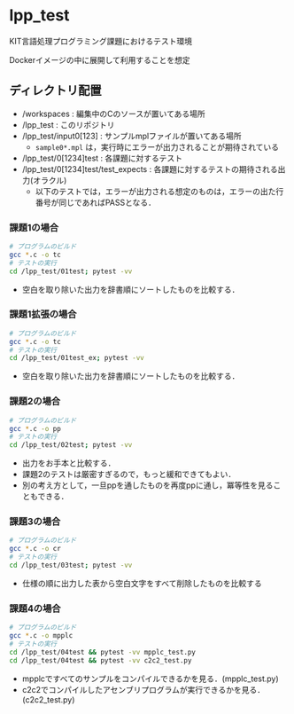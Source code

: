 # lpp_test
KIT言語処理プログラミング課題におけるテスト環境

Dockerイメージの中に展開して利用することを想定

## ディレクトリ配置

* /workspaces : 編集中のCのソースが置いてある場所
* /lpp_test   : このリポジトリ
* /lpp_test/input0[123] : サンプルmplファイルが置いてある場所
  * `sample0*.mpl` は，実行時にエラーが出力されることが期待されている
* /lpp_test/0[1234]test : 各課題に対するテスト
* /lpp_test/0[1234]test/test_expects : 各課題に対するテストの期待される出力(オラクル)
  * 以下のテストでは，エラーが出力される想定のものは，エラーの出た行番号が同じであればPASSとなる．

### 課題1の場合

```bash
# プログラムのビルド
gcc *.c -o tc
# テストの実行
cd /lpp_test/01test; pytest -vv
```

* 空白を取り除いた出力を辞書順にソートしたものを比較する．

### 課題1拡張の場合

```bash
# プログラムのビルド
gcc *.c -o tc
# テストの実行
cd /lpp_test/01test_ex; pytest -vv
```
* 空白を取り除いた出力を辞書順にソートしたものを比較する．

### 課題2の場合

```bash
# プログラムのビルド
gcc *.c -o pp
# テストの実行
cd /lpp_test/02test; pytest -vv
```
* 出力をお手本と比較する．
 * 課題2のテストは厳密すぎるので，もっと緩和できてもよい．
* 別の考え方として，一旦ppを通したものを再度ppに通し，冪等性を見ることもできる．

### 課題3の場合

```bash
# プログラムのビルド
gcc *.c -o cr
# テストの実行
cd /lpp_test/03test; pytest -vv
```
* 仕様の順に出力した表から空白文字をすべて削除したものを比較する

### 課題4の場合

```bash
# プログラムのビルド
gcc *.c -o mpplc
# テストの実行
cd /lpp_test/04test && pytest -vv mpplc_test.py
cd /lpp_test/04test && pytest -vv c2c2_test.py

```
* mpplcですべてのサンプルをコンパイルできるかを見る．(mpplc_test.py)
* c2c2でコンパイルしたアセンブリプログラムが実行できるかを見る．(c2c2_test.py)
